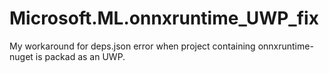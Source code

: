 # Microsoft.ML.onnxruntime_UWP_fix
My workaround for deps.json error when project containing onnxruntime-nuget is packad as an UWP.
